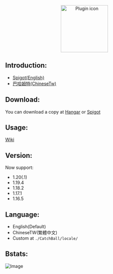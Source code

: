 <body>
  <center>
    <img src="https://github.com/NUTT1101/CatchBall/assets/95519633/320e05cc-55cf-4623-93e7-498578462ec9" alt="Plugin icon"width="150" height="150">
  </center>
</body>

## Introduction:
- [Spigot(English)](https://www.spigotmc.org/resources/catchball.94867/)
- [巴哈姆特(ChineseTw)](https://forum.gamer.com.tw/C.php?bsn=18673&snA=192726&tnum=2&subbsn=14)

## Download:
You can download a copy at [Hangar](https://hangar.papermc.io/Maoyue_OUO/CatchBall) or [Spigot](https://www.spigotmc.org/resources/catchball.94867/)

## Usage:
[Wiki](https://github.com/NUTT1101/CatchBall/wiki)

## Version:
Now support:
- 1.20(.1)
- 1.19.4
- 1.18.2
- 1.17.1
- 1.16.5

## Language:
- English(Default)
- ChineseTW(繁體中文)
- Custom at `./CatchBall/locale/`

## Bstats:
![Image](https://bstats.org/signatures/bukkit/CatchBall.svg)
